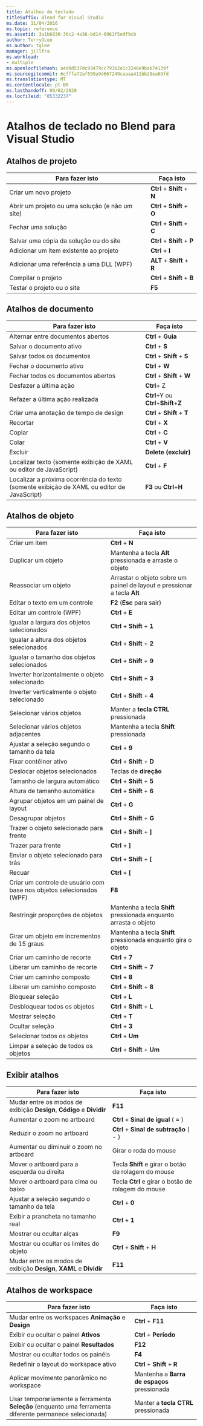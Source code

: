 ```yaml
---
title: Atalhos do teclado
titleSuffix: Blend for Visual Studio
ms.date: 11/04/2016
ms.topic: reference
ms.assetid: 3a1b6830-30c2-4a36-bd14-6961f5edf9cb
author: TerryGLee
ms.author: tglee
manager: jillfra
ms.workload:
- multiple
ms.openlocfilehash: a4d0d537dc93479cc791b2e1c3246e9bab74139f
ms.sourcegitcommit: 6cfffa72af599a9d667249caaaa411bb28ea69fd
ms.translationtype: MT
ms.contentlocale: pt-BR
ms.lasthandoff: 09/02/2020
ms.locfileid: "85332237"
---
```

# <a name="keyboard-shortcuts-in-blend-for-visual-studio"></a>Atalhos de teclado no Blend para Visual Studio

## <a name="project-shortcuts"></a>Atalhos de projeto

|Para fazer isto|Faça isto|
|----------------|-------------|
|Criar um novo projeto|**Ctrl** + **Shift** + **N**|
|Abrir um projeto ou uma solução (e não um site)|**Ctrl** + **Shift** + **O**|
|Fechar uma solução|**Ctrl** + **Shift** + **C**|
|Salvar uma cópia da solução ou do site|**Ctrl** + **Shift** + **P**|
|Adicionar um item existente ao projeto|**Ctrl** + **I**|
|Adicionar uma referência a uma DLL (WPF)|**ALT** + **Shift** + **R**|
|Compilar o projeto|**Ctrl** + **Shift** + **B**|
|Testar o projeto ou o site|**F5**|

## <a name="document-shortcuts"></a>Atalhos de documento

|Para fazer isto|Faça isto|
|----------------|-------------|
|Alternar entre documentos abertos|**Ctrl** + **Guia**|
|Salvar o documento ativo|**Ctrl** + **S**|
|Salvar todos os documentos|**Ctrl** + **Shift** + **S**|
|Fechar o documento ativo|**Ctrl** + **W**|
|Fechar todos os documentos abertos|**Ctrl** + **Shift** + **W**|
|Desfazer a última ação|**Ctrl**+ Z|
|Refazer a última ação realizada|**Ctrl**+Y ou **Ctrl**+**Shift**+**Z**|
|Criar uma anotação de tempo de design|**Ctrl** + **Shift** + **T**|
|Recortar|**Ctrl** + **X**|
|Copiar|**Ctrl** + **C**|
|Colar|**Ctrl** + **V**|
|Excluir|**Delete (excluir)**|
|Localizar texto (somente exibição de XAML ou editor de JavaScript)|**Ctrl** + **F**|
|Localizar a próxima ocorrência do texto (somente exibição de XAML ou editor de JavaScript)|**F3** ou **Ctrl**+**H**|

## <a name="object-shortcuts"></a>Atalhos de objeto

|Para fazer isto|Faça isto|
|----------------|-------------|
|Criar um item|**Ctrl** + **N**|
|Duplicar um objeto|Mantenha a tecla **Alt** pressionada e arraste o objeto|
|Reassociar um objeto|Arrastar o objeto sobre um painel de layout e pressionar a tecla **Alt**|
|Editar o texto em um controle|**F2** (**Esc** para sair)|
|Editar um controle (WPF)|**Ctrl** + **E**|
|Igualar a largura dos objetos selecionados|**Ctrl** + **Shift** + **1**|
|Igualar a altura dos objetos selecionados|**Ctrl** + **Shift** + **2**|
|Igualar o tamanho dos objetos selecionados|**Ctrl** + **Shift** + **9**|
|Inverter horizontalmente o objeto selecionado|**Ctrl** + **Shift** + **3**|
|Inverter verticalmente o objeto selecionado|**Ctrl** + **Shift** + **4**|
|Selecionar vários objetos|Manter a **tecla CTRL** pressionada|
|Selecionar vários objetos adjacentes|Mantenha a tecla **Shift** pressionada|
|Ajustar a seleção segundo o tamanho da tela|**Ctrl** + **9**|
|Fixar contêiner ativo|**Ctrl** + **Shift** + **D**|
|Deslocar objetos selecionados|Teclas de **direção**|
|Tamanho de largura automático|**Ctrl** + **Shift** + **5**|
|Altura de tamanho automática|**Ctrl** + **Shift** + **6**|
|Agrupar objetos em um painel de layout|**Ctrl** + **G**|
|Desagrupar objetos|**Ctrl** + **Shift** + **G**|
|Trazer o objeto selecionado para frente|**Ctrl** + **Shift** + **]**|
|Trazer para frente|**Ctrl** + **]**|
|Enviar o objeto selecionado para trás|**Ctrl** + **Shift** + **[**|
|Recuar|**Ctrl** + **[**|
|Criar um controle de usuário com base nos objetos selecionados (WPF)|**F8**|
|Restringir proporções de objetos|Mantenha a tecla **Shift** pressionada enquanto arrasta o objeto|
|Girar um objeto em incrementos de 15 graus|Mantenha a tecla **Shift** pressionada enquanto gira o objeto|
|Criar um caminho de recorte|**Ctrl** + **7**|
|Liberar um caminho de recorte|**Ctrl** + **Shift** + **7**|
|Criar um caminho composto|**Ctrl** + **8**|
|Liberar um caminho composto|**Ctrl** + **Shift** + **8**|
|Bloquear seleção|**Ctrl** + **L**|
|Desbloquear todos os objetos|**Ctrl** + **Shift** + **L**|
|Mostrar seleção|**Ctrl** + **T**|
|Ocultar seleção|**Ctrl** + **3**|
|Selecionar todos os objetos|**Ctrl** + **Um**|
|Limpar a seleção de todos os objetos|**Ctrl** + **Shift** + **Um**|

## <a name="view-shortcuts"></a>Exibir atalhos

|Para fazer isto|Faça isto|
|----------------|-------------|
|Mudar entre os modos de exibição **Design**, **Código** e **Dividir**|**F11**|
|Aumentar o zoom no artboard|**Ctrl** + **Sinal de igual** ( **=** )|
|Reduzir o zoom no artboard|**Ctrl** + **Sinal de subtração** ( **-** )|
|Aumentar ou diminuir o zoom no artboard|Girar o roda do mouse|
|Mover o artboard para a esquerda ou direita|Tecla **Shift** e girar o botão de rolagem do mouse|
|Mover o artboard para cima ou baixo|Tecla **Ctrl** e girar o botão de rolagem do mouse|
|Ajustar a seleção segundo o tamanho da tela|**Ctrl** + **0**|
|Exibir a prancheta no tamanho real|**Ctrl** + **1**|
|Mostrar ou ocultar alças|**F9**|
|Mostrar ou ocultar os limites do objeto|**Ctrl** + **Shift** + **H**|
|Mudar entre os modos de exibição **Design**, **XAML** e **Dividir**|**F11**|

## <a name="workspace-shortcuts"></a>Atalhos de workspace

|Para fazer isto|Faça isto|
|----------------|-------------|
|Mudar entre os workspaces **Animação** e **Design**|**Ctrl** + **F11**|
|Exibir ou ocultar o painel **Ativos**|**Ctrl** + **Período**|
|Exibir ou ocultar o painel **Resultados**|**F12**|
|Mostrar ou ocultar todos os painéis|**F4**|
|Redefinir o layout do workspace ativo|**Ctrl** + **Shift** + **R**|
|Aplicar movimento panorâmico no workspace|Mantenha a **Barra de espaços** pressionada|
|Usar temporariamente a ferramenta **Seleção** (enquanto uma ferramenta diferente permanece selecionada)|Manter a **tecla CTRL** pressionada|
